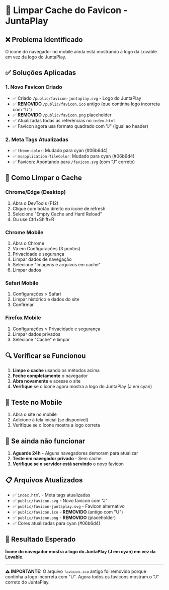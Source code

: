 # 🔄 Limpar Cache do Favicon - JuntaPlay

## ❌ **Problema Identificado**
O ícone do navegador no mobile ainda está mostrando a logo da Lovable em vez da logo do JuntaPlay.

## ✅ **Soluções Aplicadas**

### 1. **Novo Favicon Criado**
- ✅ Criado `/public/favicon-juntaplay.svg` - Logo do JuntaPlay
- ✅ **REMOVIDO** `/public/favicon.ico` antigo (que continha logo incorreta com "U")
- ✅ **REMOVIDO** `/public/favicon.png` placeholder
- ✅ Atualizadas todas as referências no `index.html`
- ✅ Favicon agora usa formato quadrado com "J" (igual ao header)

### 2. **Meta Tags Atualizadas**
- ✅ `theme-color`: Mudado para cyan (#06b6d4)
- ✅ `msapplication-TileColor`: Mudado para cyan (#06b6d4)
- ✅ Favicon: Apontando para `/favicon.svg` (com "J" correto)

## 🧹 **Como Limpar o Cache**

### **Chrome/Edge (Desktop)**
1. Abra o DevTools (F12)
2. Clique com botão direito no ícone de refresh
3. Selecione "Empty Cache and Hard Reload"
4. Ou use Ctrl+Shift+R

### **Chrome Mobile**
1. Abra o Chrome
2. Vá em Configurações (3 pontos)
3. Privacidade e segurança
4. Limpar dados de navegação
5. Selecione "Imagens e arquivos em cache"
6. Limpar dados

### **Safari Mobile**
1. Configurações > Safari
2. Limpar histórico e dados do site
3. Confirmar

### **Firefox Mobile**
1. Configurações > Privacidade e segurança
2. Limpar dados privados
3. Selecione "Cache" e limpar

## 🔍 **Verificar se Funcionou**

1. **Limpe o cache** usando os métodos acima
2. **Feche completamente** o navegador
3. **Abra novamente** e acesse o site
4. **Verifique** se o ícone agora mostra a logo do JuntaPlay (J em cyan)

## 📱 **Teste no Mobile**

1. Abra o site no mobile
2. Adicione à tela inicial (se disponível)
3. Verifique se o ícone mostra a logo correta

## 🚨 **Se ainda não funcionar**

1. **Aguarde 24h** - Alguns navegadores demoram para atualizar
2. **Teste em navegador privado** - Sem cache
3. **Verifique se o servidor está servindo** o novo favicon

## 📋 **Arquivos Atualizados**

- ✅ `index.html` - Meta tags atualizadas
- ✅ `public/favicon.svg` - Novo favicon com "J"
- ✅ `public/favicon-juntaplay.svg` - Favicon alternativo
- ✅ `public/favicon.ico` - **REMOVIDO** (antigo com "U")
- ✅ `public/favicon.png` - **REMOVIDO** (placeholder)
- ✅ Cores atualizadas para cyan (#06b6d4)

## 🎯 **Resultado Esperado**

**Ícone do navegador mostra a logo do JuntaPlay (J em cyan) em vez da Lovable.**

---

**⚠️ IMPORTANTE:** O arquivo `favicon.ico` antigo foi removido porque continha a logo incorreta com "U". Agora todos os favicons mostram o "J" correto do JuntaPlay.
